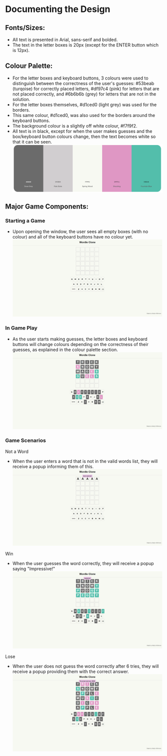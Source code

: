 # Documenting the Design

## Fonts/Sizes:
- All text is presented in Arial, sans-serif and bolded.
- The text in the letter boxes is 20px (except for the ENTER button which is 12px).

## Colour Palette:
- For the letter boxes and keyboard buttons, 3 colours were used to distinguish between the correctness of the user's guesses: #53beab (turqoise) for correctly placed letters, #df97c4 (pink) for letters that are not placed correctly, and #6b6b6b (grey) for letters that are not in the solution.
- For the letter boxes themselves, #d1ced0 (light grey) was used for the borders.
- This same colour, #d1ced0, was also used for the borders around the keyboard buttons.
- The background colour is a slightly off white colour, #f7f9f2.
- All text is in black, except for when the user makes guesses and the box/keyboard button colours change, then the text becomes white so that it can be seen.
![alt text](design_system/colourpalette.png)

## Major Game Components:

### Starting a Game
- Upon opening the window, the user sees all empty boxes (with no colour) and all of the keyboard buttons have no colour yet.
![alt text](design_system/startinggame.png)

### In Game Play
- As the user starts making guesses, the letter boxes and keyboard buttons will change colours depending on the correctness of their guesses, as explained in the colour palette section.
![alt text](design_system/gameplay.png)

### Game Scenarios

Not a Word
- When the user enters a word that is not in the valid words list, they will receive a popup informing them of this.
![alt text](design_system/notaword.png)

Win
- When the user guesses the word correctly, they will receive a popup saying "Impressive!"
![alt text](design_system/win.png)

Lose
- When the user does not guess the word correctly after 6 tries, they will receive a popup providing them with the correct answer.
![alt text](design_system/correctword.PNG)
